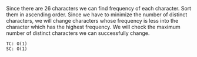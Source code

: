 Since there are 26 characters we can find frequency of each character.
Sort them in ascending order. Since we have to minimize the number of distinct characters, we will change characters whose frequency is less into the character which has the highest frequency.
We will check the maximum number of distinct characters we can successfully change.

    TC: O(1)
    SC: O(1)